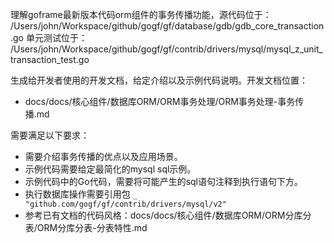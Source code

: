 



理解goframe最新版本代码orm组件的事务传播功能，源代码位于：
/Users/john/Workspace/github/gogf/gf/database/gdb/gdb_core_transaction.go
单元测试位于：
/Users/john/Workspace/github/gogf/gf/contrib/drivers/mysql/mysql_z_unit_transaction_test.go

生成给开发者使用的开发文档，给定介绍以及示例代码说明。开发文档位置：
- docs/docs/核心组件/数据库ORM/ORM事务处理/ORM事务处理-事务传播.md


需要满足以下要求：
- 需要介绍事务传播的优点以及应用场景。
- 示例代码需要给定最简化的mysql sql示例。
- 示例代码中的Go代码，需要将可能产生的sql语句注释到执行语句下方。
- 执行数据库操作需要引用包 `_ "github.com/gogf/gf/contrib/drivers/mysql/v2"`
- 参考已有文档的代码风格：docs/docs/核心组件/数据库ORM/ORM分库分表/ORM分库分表-分表特性.md